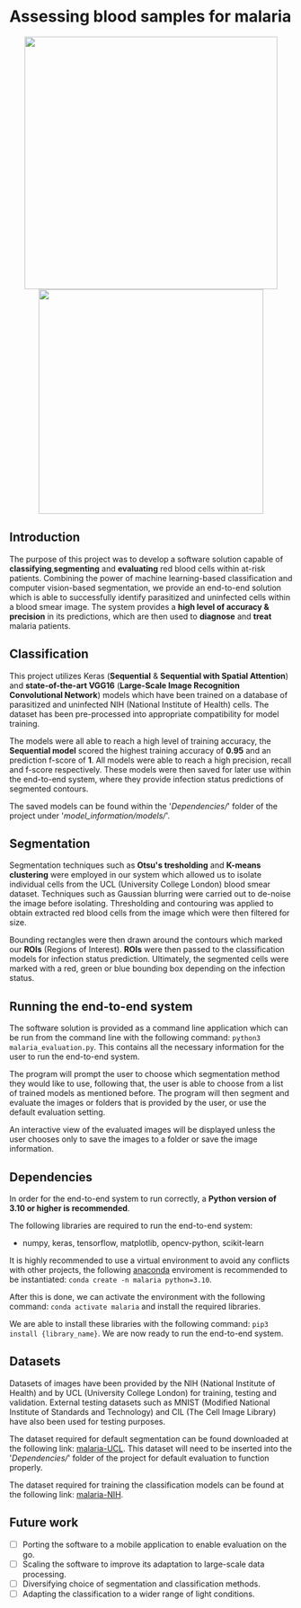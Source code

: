 # Assessing blood samples for malaria

<p align="center">
  <img src="https://cseegit.essex.ac.uk/22-23-ce301/22-23_CE301_tazar_tomas/-/raw/master/Documentation/Open%20Day%20Presentation%20Images/readmepipeline.png" width="450" /> 
  <img src="https://cseegit.essex.ac.uk/22-23-ce301/22-23_CE301_tazar_tomas/-/raw/master/Documentation/Open%20Day%20Presentation%20Images/readmeimg.jpg" width="400" />
</p>

## Introduction

The purpose of this project was to develop a software solution capable of **classifying**,**segmenting** and **evaluating** red blood cells within at-risk patients. Combining the power of machine learning-based classification and computer vision-based segmentation, we provide an end-to-end solution which is able to successfully identify parasitized and uninfected cells within a 
blood smear image. The system provides a **high level of accuracy & precision** in its predictions, which are then used to **diagnose** and **treat** malaria patients.

## Classification

This project utilizes Keras (**Sequential** & **Sequential with Spatial Attention**) and **state-of-the-art VGG16** (**Large-Scale Image Recognition Convolutional Network**) models which have been trained on a database of parasitized and uninfected NIH (National Institute of Health) cells. The dataset has been pre-processed into appropriate compatibility for model training. 

The models were all able to reach a high level of training accuracy, the **Sequential model** scored the highest training accuracy of **0.95** and an prediction f-score of **1**. All models were able to reach a high precision, recall and f-score respectively. These models were then saved for later use within the end-to-end system, where they provide infection status predictions of segmented contours. 

The saved models can be found within the '*Dependencies/*' folder of the project under '*model_information/models/*'. 

## Segmentation

Segmentation techniques such as **Otsu's tresholding** and **K-means clustering** were employed in our system which allowed us to isolate individual cells 
from the UCL (University College London) blood smear dataset. Techniques such as Gaussian blurring were carried out to de-noise the image before isolating. 
Thresholding and contouring was applied to obtain extracted red blood cells from the image which were then filtered for size. 

Bounding rectangles were then drawn around the contours which marked our **ROIs** (Regions of Interest). **ROIs** were then passed to the classification models for
infection status prediction. Ultimately, the segmented cells were marked with a red, green or blue bounding box depending on the infection status.

## Running the end-to-end system

The software solution is provided as a command line application which can be run from the command line with the following command: ` python3 malaria_evaluation.py `.
This contains all the necessary information for the user to run the end-to-end system.

The program will prompt the user to choose which segmentation method they would like to use, following that, the user is able to choose from a list of trained models as
mentioned before. The program will then segment and evaluate the images or folders that is provided by the user, or use the default evaluation setting.

An interactive view of the evaluated images will be displayed unless the user chooses only to save the images to a folder or save the image information.

## Dependencies 

In order for the end-to-end system to run correctly, a **Python version of 3.10 or higher is recommended**.

The following libraries are required to run the end-to-end system:
- numpy, keras, tensorflow, matplotlib, opencv-python, scikit-learn

It is highly recommended to use a virtual environment to avoid any conflicts with other projects, the following [anaconda](https://www.anaconda.com/products/distribution) enviroment
is recommended to be instantiated: ` conda create -n malaria python=3.10 `.

After this is done, we can activate the environment with the following command: ` conda activate malaria ` and install the required libraries.

We are able to install these libraries with the following command: ` pip3 install {library_name} `. We are now ready to run the end-to-end system.

## Datasets 

Datasets of images have been provided by the NIH (National Institute of Health) and by UCL (University College London) for training, testing and validation.
External testing datasets such as MNIST (Modified National Institute of Standards and Technology) and CIL (The Cell Image Library) have also been used for testing purposes.

The dataset required for default segmentation can be found downloaded at the following link: [malaria-UCL](http://vase.essex.ac.uk/xfer/malaria-ucl.zip).
This dataset will need to be inserted into the '*Dependencies/*' folder of the project for default evaluation to function properly.

The dataset required for training the classification models can be found at the following link: [malaria-NIH](http://vase.essex.ac.uk/xfer/malaria-nih.zip).

## Future work

- [ ] Porting the software to a mobile application to enable evaluation on the go.
- [ ] Scaling the software to improve its adaptation to large-scale data processing.
- [ ] Diversifying choice of segmentation and classification methods.
- [ ] Adapting the classification to a wider range of light conditions.
